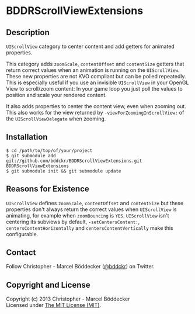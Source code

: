 # BDDRScrollViewExtensions

## Description

`UIScrollView` category to center content and add getters for animated properties.

This category adds `zoomScale`, `contentOffset` and `contentSize` getters that return correct values when an animation is running on the `UIScrollView`. These new properties are not KVO compliant but can be polled repeatedly.
This is especially useful if you use an invisible `UIScrollView` in your OpenGL View to scroll/zoom content: In your game loop you just poll the values to position and scale your rendered content.

It also adds properties to center the content view, even when zooming out. This also works for the view returned by `-viewForZoomingInScrollView:` of the `UIScrollViewDelegate` when zooming.

## Installation

    $ cd /path/to/top/of/your/project
    $ git submodule add git://github.com/bddckr/BDDRScrollViewExtensions.git BDDRScrollViewExtensions
    $ git submodule init && git submodule update

## Reasons for Existence

`UIScrollView` defines `zoomScale`, `contentOffset` and `contentSize` but these properties don't always return the correct values when `UIScrollView` is animating, for example when `zoomBouncing` is `YES`.
`UIScrollView` isn't centering its subviews by default, `-setCentersContent:`, `centersContentHorizontally` and `centersContentVertically` make this configurable.

## Contact
Follow Christopher - Marcel Böddecker ([@bddckr](https://twitter.com/bddckr)) on Twitter.

## Copyright and License
Copyright (c) 2013 Christopher - Marcel Böddecker  
Licensed under [The MIT License (MIT)](http://choosealicense.com/licenses/mit).
